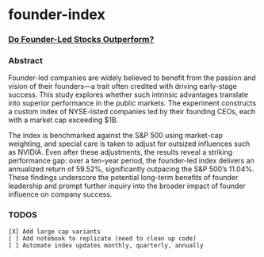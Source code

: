 # founder-index
### [Do Founder-Led Stocks Outperform?](https://anishagrawal.substack.com/p/founder-stock-index)


### Abstract
Founder-led companies are widely believed to benefit from the passion and vision of their founders—a trait often credited with driving early-stage success. This study explores whether such intrinsic advantages translate into superior performance in the public markets. The experiment constructs a custom index of NYSE-listed companies led by their founding CEOs, each with a market cap exceeding $1B.  

The index is benchmarked against the S&P 500 using market-cap weighting, and special care is taken to adjust for outsized influences such as NVIDIA. Even after these adjustments, the results reveal a striking performance gap: over a ten-year period, the founder-led index delivers an annualized return of 59.52%, significantly outpacing the S&P 500’s 11.04%. These findings underscore the potential long-term benefits of founder leadership and prompt further inquiry into the broader impact of founder influence on company success.   

### TODOS
```
[X] Add large cap variants
[ ] Add notebook to replicate (need to clean up code)
[ ] Automate index updates monthly, quarterly, annually
```
